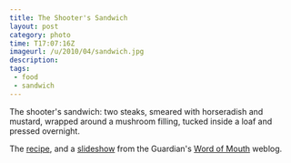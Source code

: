 ```yaml
---
title: The Shooter's Sandwich 
layout: post
category: photo
time: T17:07:16Z
imageurl: /u/2010/04/sandwich.jpg
description: 
tags:
 - food 
 - sandwich
---
```


The shooter's sandwich: two steaks, smeared with horseradish and mustard, wrapped around a mushroom filling, tucked inside a loaf and pressed overnight.

The [recipe](http://www.guardian.co.uk/lifeandstyle/wordofmouth/2010/apr/07/how-to-make-shooters-sandwich), and a [slideshow](http://www.guardian.co.uk/lifeandstyle/gallery/2010/apr/07/how-to-make-shooters-sandwich) from the Guardian's [Word of Mouth](http://www.guardian.co.uk/lifeandstyle/wordofmouth/) weblog.
